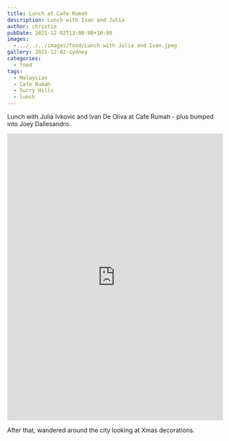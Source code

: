 ```yaml
---
title: Lunch at Cafe Rumah
description: Lunch with Ivan and Julia
author: christie
pubDate: 2021-12-02T13:00:00+10:00
images:
  - ../../../images/food/Lunch with Julia and Ivan.jpeg
gallery: 2021-12-02-sydney
categories:
  - food
tags:
  - Malaysian
  - Cafe Rumah
  - Surry Hills
  - lunch
---
```


Lunch with Julia Ivkovic and Ivan De Oliva at Cafe Rumah - plus bumped into Joey Dallesandro.

<iframe src="https://www.facebook.com/plugins/post.php?href=https%3A%2F%2Fwww.facebook.com%2Fchris1.tham%2Fposts%2Fpfbid035X2nFxyNPWmpkPNpPW1TFMvUsKoX54gg3jVoQx6EgCUsFGwAW7UEf56rBiK8F8sFl&show_text=true&width=500" width="500" height="665" style="border:none;overflow:hidden" scrolling="no" frameborder="0" allowfullscreen="true" allow="autoplay; clipboard-write; encrypted-media; picture-in-picture; web-share"></iframe>

After that, wandered around the city looking at Xmas decorations.

